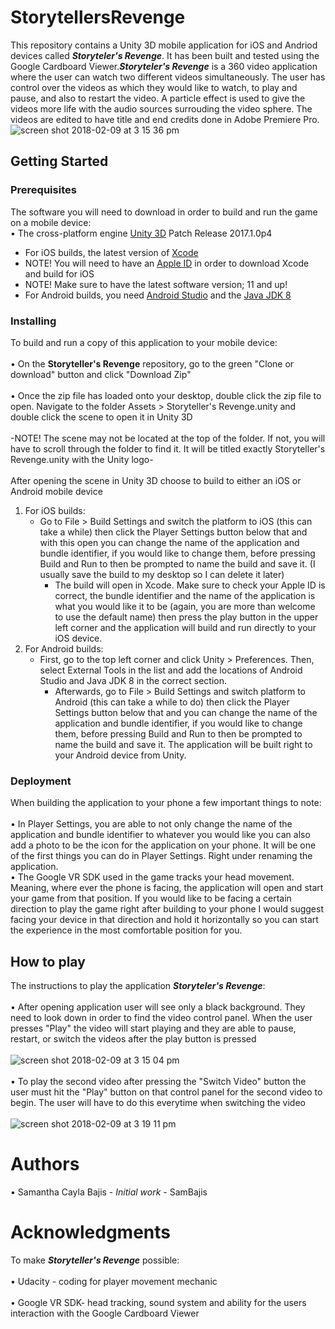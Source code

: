 # StorytellersRevenge
This repository contains a Unity 3D mobile application for iOS and Andriod devices called **_Storyteler's Revenge_**. It has been built and tested using the Google Cardboard Viewer.**_Storyteler's Revenge_** is a 360 video application where the user can watch two different videos simultaneously. The user has control over the videos as which they would like to watch, to play and pause, and also to restart the video. A particle effect is used to give the videos more life with the audio sources surrouding the video sphere. The videos are edited to have title and end credits done in Adobe Premiere Pro.
<br /> ![screen shot 2018-02-09 at 3 15 36 pm](https://user-images.githubusercontent.com/35173600/36048120-297415fe-0dac-11e8-8659-3d7ae04d1276.png)

## Getting Started

### Prerequisites
The software you will need to download in order to build and run the game on a mobile device:
<br /> • The cross-platform engine [Unity 3D](https://unity3d.com/unity/qa/patch-releases/2017.1.0p4 "Unity 3D download") Patch Release 2017.1.0p4
<br />
- For iOS builds, the latest version of [Xcode](https://developer.apple.com/download/ "Xcode 9.3 Beta")
- NOTE! You will need to have an [Apple ID](https://appleid.apple.com/account#!&page=create "Developer Account") in order to download Xcode and build for iOS
- NOTE! Make sure to have the latest software version; 11 and up!
- For Android builds, you need [Android Studio](https://developer.android.com/studio/index.html "Android Studio download") and the [Java JDK 8](http://www.oracle.com/technetwork/java/javase/downloads/jdk8-downloads-2133151.html "JDK download")

### Installing
To build and run a copy of this application to your mobile device:
<br />
<br /> • On the **Storyteller's Revenge** repository, go to the green "Clone or download" button and click "Download Zip"
<br />
<br /> • Once the zip file has loaded onto your desktop, double click the zip file to open. Navigate to the folder Assets > Storyteller's Revenge.unity and double click the scene to open it in Unity 3D
<br />
<br /> -NOTE! The scene may not be located at the top of the folder. If not, you will have to scroll through the folder to find it. It will be titled exactly Storyteller's Revenge.unity with the Unity logo-
<br />
<br /> After opening the scene in Unity 3D choose to build to either an iOS or Android mobile device
<br />
1. For iOS builds:
   - Go to File > Build Settings and switch the platform to iOS (this can take a while) then click the Player Settings button below that and with this open you can change the name of the application and bundle identifier, if you would like to change them, before pressing Build and Run to then be prompted to name the build and save it. (I usually save the build to my desktop so I can delete it later) 
     - The build will open in Xcode. Make sure to check your Apple ID is correct, the bundle identifier and the name of the application is what you would like it to be (again, you are more than welcome to use the default name) then press the play button in the upper left corner and the application will build and run directly to your iOS device.
2. For Android builds:
   - First, go to the top left corner and click Unity > Preferences. Then, select External Tools in the list and add the locations of Android Studio and Java JDK 8 in the correct section.
     - Afterwards, go to File > Build Settings and switch platform to Android (this can take a while to do) then click the Player Settings button below that and you can change the name of the application and bundle identifier, if you would like to change them, before pressing Build and Run to then be prompted to name the build and save it. The application will be built right to your Android device from Unity. 

### Deployment
When building the application to your phone a few important things to note:
<br />
<br /> • In Player Settings, you are able to not only change the name of the application and bundle identifier to whatever you would like you can also add a photo to be the icon for the application on your phone. It will be one of the first things you can do in Player Settings. Right under renaming the application.
<br /> • The Google VR SDK used in the game tracks your head movement. Meaning, where ever the phone is facing, the application will open and start your game from that position. If you would like to be facing a certain direction to play the game right after building to your phone I would suggest facing your device in that direction and hold it horizontally so you can start the experience in the most comfortable position for you.


## How to play
The instructions to play the application **_Storyteler's Revenge_**:
<br />
<br /> • After opening application user will see only a black background. They need to look down in order to find the video control panel. When the user presses "Play" the video will start playing and they are able to pause, restart, or switch the videos after the play button is pressed
<br />
<br /> ![screen shot 2018-02-09 at 3 15 04 pm](https://user-images.githubusercontent.com/35173600/36048181-5770213c-0dac-11e8-9cbd-0f8a3856f03a.png)
<br /> 
<br /> • To play the second video after pressing the "Switch Video" button the user must hit the "Play" button on that control panel for the second video to begin. The user will have to do this everytime when switching the video
<br />
<br /> ![screen shot 2018-02-09 at 3 19 11 pm](https://user-images.githubusercontent.com/35173600/36048268-9f340f10-0dac-11e8-9338-b806e03f3754.png)

# Authors
• Samantha Cayla Bajis - _Initial work_ - SamBajis

# Acknowledgments
To make **_Storyteller's Revenge_** possible:
<br /> 
<br /> • Udacity - coding for player movement mechanic
<br /> 
<br /> • Google VR SDK- head tracking, sound system and ability for the users interaction with the Google Cardboard Viewer

